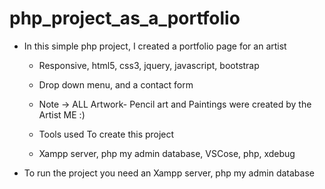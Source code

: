 # php_project_as_a_portfolio

* In this simple php project, I created a portfolio page for an artist
  * Responsive, html5, css3, jquery, javascript, bootstrap
  * Drop down menu, and a contact form
  * Note -> ALL Artwork- Pencil art and Paintings were created by the Artist ME :)
  
  
  * Tools used To create this project
   * Xampp server, php my admin database, VSCose, php, xdebug
  
 * To run the project you need an Xampp server, php my admin database
 

